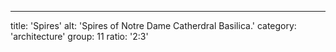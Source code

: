 ---
title: 'Spires'
alt: 'Spires of Notre Dame Catherdral Basilica.'
category: 'architecture'
group: 11
ratio: '2:3'